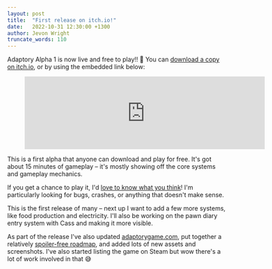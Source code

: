 ```yaml
---
layout: post
title:  "First release on itch.io!"
date:   2022-10-31 12:30:00 +1300
author: Jevon Wright
truncate_words: 110
---
```


Adaptory Alpha 1 is now live and free to play!! 🥳 You can
[download a copy on itch.io](https://soundasleepful.itch.io/adaptory),
or by using the embedded link below:

<figure class="itch">
  <iframe src="https://itch.io/embed/1764047?linkback=true&amp;bg_color=2c364e&amp;fg_color=d9d9d9&amp;link_color=F1DA92&amp;border_color=1c263e" width="552" height="167" frameborder="0"><a href="https://soundasleepful.itch.io/adaptory">Adaptory by soundasleepful</a></iframe>
</figure>

This is a first alpha that anyone can download and play for free. It's got about 15 minutes of gameplay – it's mostly showing off the core systems and gameplay mechanics.

If you get a chance to play it, I'd [love to know what you think](mailto:jevon@stormcloak.games)!
I'm particularly looking for bugs, crashes, or anything that doesn't make sense.

This is the first release of many – next up I want to add a few more systems, like food production and electricity.
I'll also be working on the pawn diary entry system with Cass and making it more visible.

As part of the release I've also updated [adaptorygame.com](https://adaptorygame.com),
put together a relatively [spoiler-free roadmap](https://adaptorygame.com/roadmap),
and added lots of new assets and screenshots.
I've also started listing the game on Steam but wow there's a lot of work involved in that 😅
